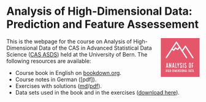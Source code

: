 # Analysis of High-Dimensional Data: Prediction and Feature Assessement
<img align="right" src=./logo2.jpg width=20% height=20%> 

This is the webpage for the course on Analysis of High-Dimensional Data of the CAS in Advanced Statistical Data Science ([CAS ASDS](https://www.unibe.ch/weiterbildungsangebote/cas_advanced_statistical_data_science/index_ger.html)) held at the University of Bern. The following resources are available:

- Course book in English on [bookdown.org](https://bookdown.org/staedler_n/highdimstats/). 
- Course notes in German ([pdf]).
- Exercises with solutions ([md](_exercises_and_solutions.md)/[pdf](_exercises_and_solutions.pdf)).
- Data sets used in the book and in the exercises ([download here](https://github.com/staedlern/highdim_stats/tree/main/data)).


